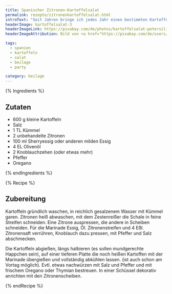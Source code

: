 ```yaml
---
title: Spanischer Zitronen-Kartoffelsalat
permalink: rezepte/zitronenkartoffelsalat.html
introText: "Seit Jahren bringe ich jedes Jahr einen bestimmten Kartoffelsalat zu einer Party mit: einen spanischen Kartoffelsalat mit einer Menge Zitronen und Knoblauch. Genau das richtige Essen für einen Freitag oder Samstag, wenn man am nächsten Tag nicht arbeiten muss."
headerImage: kartoffelsalat-3
headerImageLink: https://pixabay.com/de/photos/kartoffelsalat-petersilie-ern%c3%a4hrung-6893496/
headerImageAttribution: Bild von <a href="https://pixabay.com/de/users/planet_fox-4691618/?utm_source=link-attribution&amp;utm_medium=referral&amp;utm_campaign=image&amp;utm_content=6893496">Alex Fox</a> auf <a href="https://pixabay.com/de/?utm_source=link-attribution&amp;utm_medium=referral&amp;utm_campaign=image&amp;utm_content=6893496">Pixabay</a>

tags:
  - spanien
  - kartoffeln
  - salat
  - beilage
  - party

category: beilage
---
```


{% Ingredients %}

## Zutaten

- 600 g kleine Kartoffeln
- Salz
- 1 TL Kümmel
- 2 unbehandelte Zitronen
- 100 ml Sherryessig oder anderen milden Essig
- 4 EL Olivenöl
- 2 Knoblauchzehen (oder etwas mehr)
- Pfeffer
- Oregano

{% endIngredients %}

{% Recipe %}

## Zubereitung

Kartoffeln gründlich waschen, in reichlich gesalzenem Wasser mit Kümmel garen.
Zitronen heiß abwaschen, mit dem Zestenreißer die Schale in feine Streifen schneiden. Eine Zitrone auspressen, die andere in Scheiben schneiden.
Für die Marinade Essig, Öl. Zitronenstreifen und 4 Eßl. Zitronensaft verrühren, Knoblauch dazu pressen, mit Pfeffer und Salz abschmecken.

Die Kartoffeln abgießen, längs halbieren (es sollen mundgerechte Happchen sein), auf einer tieferen Platte die noch heißen Kartoffen mit der Marinade übergießen und vollständig abkühlen lassen. (ist auch schon am Vortag möglich).
Evtl. etwas nachwürzen mit Salz und Pfeffer und mit frischem Oregano oder Thymian bestreuen. In einer Schüssel dekorativ anrichten mit den Zitronenscheiben.

{% endRecipe %}
